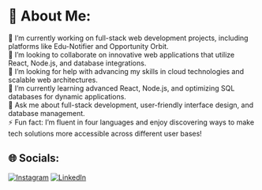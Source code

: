 # 💫 About Me:
🔭 I’m currently working on full-stack web development projects, including platforms like Edu-Notifier and Opportunity Orbit.<br>👯 I’m looking to collaborate on innovative web applications that utilize React, Node.js, and database integrations.<br>🤝 I’m looking for help with advancing my skills in cloud technologies and scalable web architectures.<br>🌱 I’m currently learning advanced React, Node.js, and optimizing SQL databases for dynamic applications.<br>💬 Ask me about full-stack development, user-friendly interface design, and database management.<br>⚡ Fun fact: I’m fluent in four languages and enjoy discovering ways to make tech solutions more accessible across different user bases!


## 🌐 Socials:
[![Instagram](https://img.shields.io/badge/Instagram-%23E4405F.svg?logo=Instagram&logoColor=white)](https://instagram.com/https://www.instagram.com/mr_sam_k_/) [![LinkedIn](https://img.shields.io/badge/LinkedIn-%230077B5.svg?logo=linkedin&logoColor=white)](https://linkedin.com/in/https://www.linkedin.com/in/samarth-kumakale-a305b02a6/) 
<!-- 
# 💻 Tech Stack:
![C](https://img.shields.io/badge/c-%2300599C.svg?style=for-the-badge&logo=c&logoColor=white) ![Python](https://img.shields.io/badge/python-3670A0?style=for-the-badge&logo=python&logoColor=ffdd54) ![R](https://img.shields.io/badge/r-%23276DC3.svg?style=for-the-badge&logo=r&logoColor=white) ![HTML5](https://img.shields.io/badge/html5-%23E34F26.svg?style=for-the-badge&logo=html5&logoColor=white) ![JavaScript](https://img.shields.io/badge/javascript-%23323330.svg?style=for-the-badge&logo=javascript&logoColor=%23F7DF1E) ![CSS3](https://img.shields.io/badge/css3-%231572B6.svg?style=for-the-badge&logo=css3&logoColor=white) ![MySQL](https://img.shields.io/badge/mysql-4479A1.svg?style=for-the-badge&logo=mysql&logoColor=white) ![NodeJS](https://img.shields.io/badge/node.js-6DA55F?style=for-the-badge&logo=node.js&logoColor=white) ![Express.js](https://img.shields.io/badge/express.js-%23404d59.svg?style=for-the-badge&logo=express&logoColor=%2361DAFB)
# 📊 GitHub Stats:
![](https://github-readme-stats.vercel.app/api?username=samarth252004 &theme=dark&hide_border=false&include_all_commits=false&count_private=false)<br/>
![](https://github-readme-streak-stats.herokuapp.com/?user=samarth252004 &theme=dark&hide_border=false)<br/>
![](https://github-readme-stats.vercel.app/api/top-langs/?username=samarth252004 &theme=dark&hide_border=false&include_all_commits=false&count_private=false&layout=compact)

---
[![](https://visitcount.itsvg.in/api?id=samarth252004 &icon=0&color=0)](https://visitcount.itsvg.in)
 -->
<!-- Proudly created with GPRM ( https://gprm.itsvg.in ) -->
